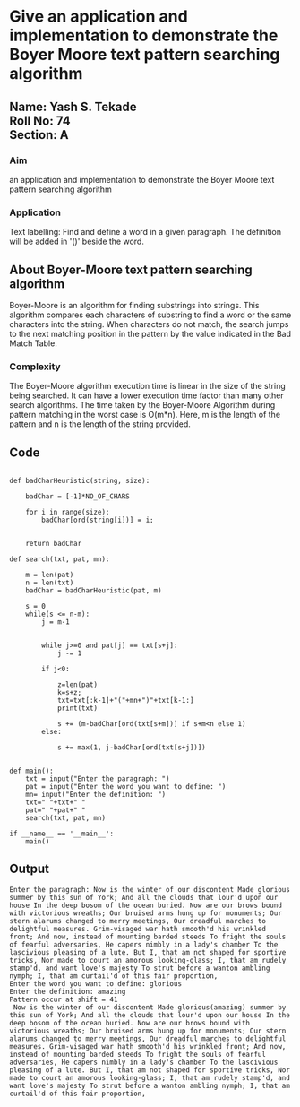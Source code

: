 # Give an application and implementation to demonstrate the Boyer Moore text pattern searching algorithm

## Name: Yash S. Tekade<br/> Roll No: 74<br> Section: A

### Aim
an application and implementation to demonstrate the Boyer Moore text pattern searching algorithm


### Application
Text labelling: Find and define a word in a given paragraph. The definition will be added in '()' beside the word.

## About Boyer-Moore text pattern searching algorithm
Boyer-Moore is an algorithm for finding substrings into strings. This algorithm compares each characters of substring to find a word or the same characters into the string. When characters do not match, the search jumps to the next matching position in the pattern by the value indicated in the Bad Match Table.

### Complexity
The Boyer-Moore algorithm execution time is linear in the size of the string being searched. It can have a lower execution time factor than many other search algorithms.
The time taken by the Boyer-Moore Algorithm during pattern matching in the worst case is O(m*n). Here, m is the length of the pattern and n is the length of the string provided. 


## Code
```

def badCharHeuristic(string, size):
 
    badChar = [-1]*NO_OF_CHARS
 
    for i in range(size):
        badChar[ord(string[i])] = i;
 

    return badChar
 
def search(txt, pat, mn):
   
    m = len(pat)
    n = len(txt)
    badChar = badCharHeuristic(pat, m)
 
    s = 0
    while(s <= n-m):
        j = m-1
 
  
        while j>=0 and pat[j] == txt[s+j]:
            j -= 1
 
        if j<0:
  
            z=len(pat)
            k=s+z;
            txt=txt[:k-1]+"("+mn+")"+txt[k-1:]
            print(txt)
          
            s += (m-badChar[ord(txt[s+m])] if s+m<n else 1)
        else:
          
            s += max(1, j-badChar[ord(txt[s+j])])
 
 
def main():
    txt = input("Enter the paragraph: ")
    pat = input("Enter the word you want to define: ")
    mn= input("Enter the definition: ")
    txt=" "+txt+" "
    pat=" "+pat+" "
    search(txt, pat, mn)
 
if __name__ == '__main__':
    main()
```

## Output
```
Enter the paragraph: Now is the winter of our discontent Made glorious summer by this sun of York; And all the clouds that lour'd upon our house In the deep bosom of the ocean buried. Now are our brows bound with victorious wreaths; Our bruised arms hung up for monuments; Our stern alarums changed to merry meetings, Our dreadful marches to delightful measures. Grim-visaged war hath smooth'd his wrinkled front; And now, instead of mounting barded steeds To fright the souls of fearful adversaries, He capers nimbly in a lady's chamber To the lascivious pleasing of a lute. But I, that am not shaped for sportive tricks, Nor made to court an amorous looking-glass; I, that am rudely stamp'd, and want love's majesty To strut before a wanton ambling nymph; I, that am curtail'd of this fair proportion,
Enter the word you want to define: glorious
Enter the definition: amazing
Pattern occur at shift = 41
 Now is the winter of our discontent Made glorious(amazing) summer by this sun of York; And all the clouds that lour'd upon our house In the deep bosom of the ocean buried. Now are our brows bound with victorious wreaths; Our bruised arms hung up for monuments; Our stern alarums changed to merry meetings, Our dreadful marches to delightful measures. Grim-visaged war hath smooth'd his wrinkled front; And now, instead of mounting barded steeds To fright the souls of fearful adversaries, He capers nimbly in a lady's chamber To the lascivious pleasing of a lute. But I, that am not shaped for sportive tricks, Nor made to court an amorous looking-glass; I, that am rudely stamp'd, and want love's majesty To strut before a wanton ambling nymph; I, that am curtail'd of this fair proportion, 
```
